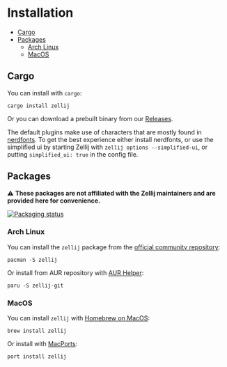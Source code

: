 # Installation

* [Cargo](#cargo)
* [Packages](#package)
    * [Arch Linux](#arch-linux)
    * [MacOS](#macos)

## Cargo
You can install with `cargo`:

```
cargo install zellij
```

Or you can download a prebuilt binary from our [Releases](https://github.com/zellij-org/zellij/releases).

The default plugins make use of characters that are mostly found in [nerdfonts](https://www.nerdfonts.com/).
To get the best experience either install nerdfonts, or use the simplified ui by starting Zellij with `zellij options --simplified-ui`, or putting `simplified_ui: true` in the config file.

## Packages

 :warning: **These packages are not affiliated with the Zellij maintainers and are provided here for convenience.**

[![Packaging status](https://repology.org/badge/vertical-allrepos/zellij.svg)](https://repology.org/project/zellij/versions)

### Arch Linux
You can install the `zellij` package from the [official community repository](https://archlinux.org/packages/community/x86_64/zellij/):

```
pacman -S zellij
```

Or install from AUR repository with [AUR Helper](https://wiki.archlinux.org/title/AUR_helpers):

```
paru -S zellij-git
```

### MacOS
You can install `zellij` with [Homebrew on MacOS](https://formulae.brew.sh/formula/zellij):

```
brew install zellij
```

Or install with [MacPorts](https://ports.macports.org/port/zellij/details/):

```
port install zellij
```